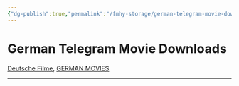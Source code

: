 ```yaml
---
{"dg-publish":true,"permalink":"/fmhy-storage/german-telegram-movie-downloads/","dgShowBacklinks":true,"dgShowLocalGraph":true}
---
```


# German Telegram Movie Downloads

[Deutsche Filme](https://t.me/deutsche_filme_german_movies), [GERMAN MOVIES](https://t.me/german_movie_channel)

***